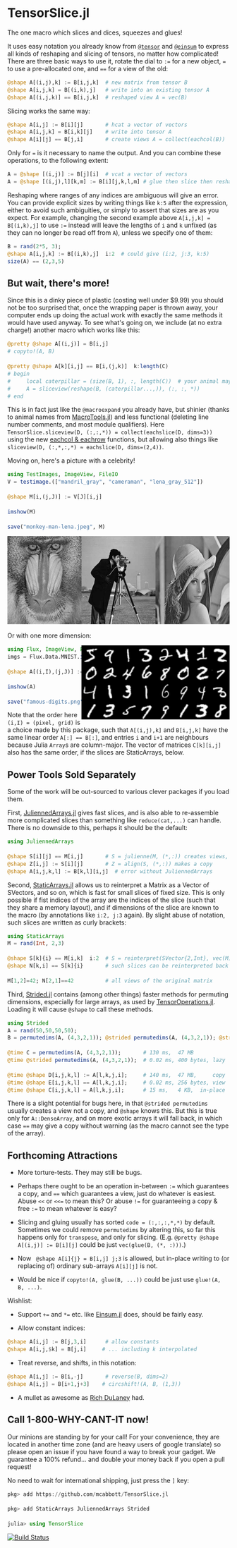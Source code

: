 # TensorSlice.jl

The one macro which slices and dices, squeezes and glues!

It uses easy notation you already know from [`@tensor`](https://github.com/Jutho/TensorOperations.jl)
and [`@einsum`](https://github.com/ahwillia/Einsum.jl) to express all kinds of reshaping and slicing of tensors, no matter how complicated!
There are three basic ways to use it, rotate the dial to `:=` for a new object, `=` to use a pre-allocated one, and `==` for a view of the old:

```julia
@shape A[(i,j),k] := B[i,j,k]  # new matrix from tensor B
@shape A[i,j,k] = B[(i,k),j]   # write into an existing tensor A
@shape A[(i,j,k)] == B[i,j,k]  # reshaped view A = vec(B)
```

Slicing works the same way:

```julia
@shape A[i,j] := B[i][j]       # hcat a vector of vectors
@shape A[i,j,k] = B[i,k][j]    # write into tensor A
@shape A[i][j] == B[j,i]       # create views A = collect(eachcol(B))
```

Only for `=` is it necessary to name the output. And you can combine these operations, to the following extent:

```julia
A = @shape [(i,j)] := B[j][i]  # vcat a vector of vectors
A = @shape [(i,j),l][k,m] := B[i][j,k,l,m] # glue then slice then reshape
```

Reshaping where ranges of any indices are ambiguous will give an error.
You can provide explicit sizes by writing things like `k:5` after the expression, either to avoid such ambiguities,
or simply to assert that sizes are as you expect.
For example, changing the second example above `A[i,j,k] = B[(i,k),j]` to use `:=` instead
will leave the lengths of `i` and `k` unfixed (as they can no longer be read off from `A`),
unless we specify one of them:

```julia
B = rand(2*5, 3);
@shape A[i,j,k] := B[(i,k),j]  i:2  # could give (i:2, j:3, k:5)
size(A) == (2,3,5)
```


## But wait, there's more!
<!--## `@pretty` -->

Since this is a dinky piece of plastic (costing well under $9.99) you should not be too surprised that,
once the wrapping paper is thrown away, your computer ends up doing the actual work with exactly the same methods it would have used anyway.
To see what's going on, we include (at no extra charge!) another macro which works like this:

```julia
@pretty @shape A[(i,j)] = B[i,j]
# copyto!(A, B)

@pretty @shape A[k][i,j] == B[i,(j,k)]  k:length(C)
# begin
#     local caterpillar = (size(B, 1), :, length(C))  # your animal may vary
#     A = sliceview(reshape(B, (caterpillar...,)), (:, :, *))
# end
```

This is in fact just like the `@macroexpand` you already have, but shinier
(thanks to animal names from [MacroTools.jl](https://github.com/MikeInnes/MacroTools.jl))
and less functional (deleting line number comments, and most module qualifiers).
Here `TensorSlice.sliceview(D, (:,:,*)) = collect(eachslice(D, dims=3))`
using the new  [eachcol & eachrow](https://github.com/JuliaLang/julia/blob/master/HISTORY.md#new-library-functions) functions,
but allowing also things like `sliceview(D, (:,*,:,*) ≈ eachslice(D, dims=(2,4))`.

Moving on, here's a picture with a celebrity!

```julia
using TestImages, ImageView, FileIO
V = testimage.(["mandril_gray", "cameraman", "lena_gray_512"])

@shape M[i,(j,J)] := V[J][i,j]

imshow(M)

save("monkey-man-lena.jpeg", M)
```

<p align="center">
<img src="monkey-man-lena.jpeg?raw=true" width="600" height="200" alt="Lena, Человек с кино-аппаратом, Mandrillus sphinx" padding="5">
</p>

Or with one more dimension:

<img src="famous-digits.png?raw=true" width="336" height="168" align="right" alt="MNIST" padding="20">

<!--
# @shape mid[IJ,i,j] := imgs[IJ][i,j] # history!!
# @shape A[(i,I),(j,J)] := mid[(I,J),i,j] J:8
-->

```julia
using Flux, ImageView, FileIO, JuliennedArrays
imgs = Flux.Data.MNIST.images()[1:32] # vector of matrices

@shape A[(i,I),(j,J)] := imgs[(I,J)][i,j] J:8 # eight columns

imshow(A)

save("famous-digits.png", A)
```

Note that the order here `(i,I) = (pixel, grid)` is a choice made by this package,
such that `A[(i,j),k]` and `B[i,j,k]` have the same linear order `A[:] == B[:]`,
and entries `i` and `i+1` are neighbours because Julia `Array`s are column-major.
The vector of matrices `C[k][i,j]` also has the same order, if the slices are StaticArrays, below.

## Power Tools Sold Separately
<!-- ## ¬ Base -->

Some of the work will be out-sourced to various clever packages if you load them.

First, [JuliennedArrays.jl](https://github.com/bramtayl/JuliennedArrays.jl) gives fast slices,
and is also able to re-assemble more complicated slices than something like `reduce(cat,...)` can handle.
There is no downside to this, perhaps it should be the default:

```julia
using JuliennedArrays

@shape S[i][j] == M[i,j]       # S = julienne(M, (*,:)) creates views, S[i] == M[i,:]
@shape Z[i,j] := S[i][j]       # Z = align(S, (*,:)) makes a copy
@shape A[i,j,k,l] := B[k,l][i,j]  # error without JuliennedArrays
```

Second, [StaticArrays.jl](https://github.com/JuliaArrays/StaticArrays.jl) allows us to reinterpret a Matrix as a Vector of SVectors,
and so on, which is fast for small slices of fixed size.
This is only possible if fist indices of the array are the indices of the slice (such that they share a memory layout),
and if dimensions of the slice are known to the macro (by annotations like `i:2, j:3` again).
By slight abuse of notation, such slices are written as curly brackets:

```julia
using StaticArrays
M = rand(Int, 2,3)

@shape S[k]{i} == M[i,k]  i:2  # S = reinterpret(SVector{2,Int}, vec(M)) needs the 2
@shape N[k,i] == S[k]{i}       # such slices can be reinterpreted back again

M[1,2]=42; N[2,1]==42          # all views of the original matrix
```
<!--
The re-gluing doesn't really need to be told the dimensions, but giving them tells `@shape` to try.
Perhaps this should be more explicit... some options:
```julia
@shape N[k,i] == S[k][i]  &    # ! already means check sizes, things like *,-,+,j,s,_ parse fine
@shape N[k,i] == S[k]{i}       # cute to indicate slice size is a type?
@shape S[k]{i} == M[i,k]  i:2  # similarly for slicing
```
-->

Third, [Strided.jl](https://github.com/Jutho/Strided.jl) contains (among other things) faster methods for permuting dimensions,
especially for large arrays, as used by [TensorOperations.jl](https://github.com/Jutho/TensorOperations.jl).
Loading it will cause `@shape` to call these methods.

```julia
using Strided
A = rand(50,50,50,50);
B = permutedims(A, (4,3,2,1)); @strided permutedims(A, (4,3,2,1)); @strided permutedims!(B, A, (4,3,2,1)); # compile

@time C = permutedims(A, (4,3,2,1));       # 130 ms,  47 MB
@time @strided permutedims(A, (4,3,2,1));  # 0.02 ms, 400 bytes, lazy

@time @shape D[i,j,k,l] := A[l,k,j,i];     # 140 ms,  47 MB,     copy
@time @shape E[i,j,k,l] == A[l,k,j,i];     # 0.02 ms, 256 bytes, view
@time @shape C[i,j,k,l] = A[l,k,j,i];      # 15 ms,   4 KB,  in-place
```

There is a slight potential for bugs here, in that `@strided permutedims` usually creates a view not a copy, and `@shape` knows this.
But this is true only for `A::DenseArray`, and on more exotic arrays it will fall back, in which case `==` may give a copy without warning
(as the macro cannot see the type of the array).

<!--
Perhaps there should be notation here too.
Maybe `@shape B[i,j,k,l] := A[l,k,j,i] s` or `@shape B[i,j,k,l] := A[l,k,j,i] &` to opt in?
Maybe `@shape B[i,j,k,l] := A[l,k,j,i] _` to opt out, `_ == Base` sort-of?

For comparison, here are single- and multi-threaded nested loops from [Einsum](https://github.com/ahwillia/Einsum.jl) instead:
BUT these are junk, with `@btime` like 90ms... and above 20μs -> 80ns too...

```julia
@time @einsum B[i,j,k,l] = A[l,k,j,i];     # 1.5 seconds, 290 MB
@time @vielsum B[i,j,k,l] = A[l,k,j,i];    # 0.9 seconds, 231 MB
```
-->

## Forthcoming Attractions
<!-- ## Wishlist -->

* More torture-tests. They may still be bugs.

* Perhaps there ought to be an operation in-between `:=` which guarantees a copy, and `==` which guarantees a view,
  just do whatever is easiest. Abuse `<<` or `<<=` to mean this? Or abuse `!=` for guaranteeing a copy & free `:=` to mean whatever is easy?

* Slicing and gluing usually has sorted `code = (:,:,:,*,*)` by default. Sometimes we could remove `permutedims` by altering this,
  so far this happens only for `transpose`, and only for slicing.
  (E.g. `@pretty @shape A[(i,j)] := B[i][j]` could be just `vec(glue(B, (*, :)))`.)

* Now ` @shape A[i]{j} = B[i,j] j;3` is allowed, but in-place writing to (or replacing of) ordinary sub-arrays `A[i][j]` is not.

* Would be nice if `copyto!(A, glue(B, ...))` could be just use `glue!(A, B, ...)`.

Wishlist:

* Support `+=` and `*=` etc. like [Einsum.jl](https://github.com/ahwillia/Einsum.jl) does, should be fairly easy.

* Allow constant indices:
```julia
@shape A[i,j] := B[j,3,i]      # allow constants
@shape A[i,j,$k] = B[j,i]     # ... including k interpolated
```

* Treat reverse, and shifts, in this notation:
```julia
@shape A[i,j] := B[i,-j]       # reverse(B, dims=2)
@shape A[i,j] = B[i+1,j+3]    # circshift!(A, B, (1,3))
```
<!--<img src="as-seen-on-tv.png?raw=true" width="167" height="130" align="right" alt="As Seen On TV!" padding="20">-->

* A mullet as awesome as [Rich DuLaney](https://www.youtube.com/watch?v=Ohidv69WfNQ) had.


<!-- ## About -->
## Call 1-800-WHY-CANT-IT now!

Our minions are standing by for your call! For your convenience, they are located in another time zone
(and are heavy users of google translate) so please open an issue if you have found a way to break your gadget.
We guarantee a 100% refund... and double your money back if you open a pull request!

No need to wait for international shipping, just press the `]` key:

```julia
pkg> add https://github.com/mcabbott/TensorSlice.jl

pkg> add StaticArrays JuliennedArrays Strided

julia> using TensorSlice
```

[![Build Status](https://travis-ci.org/mcabbott/TensorSlice.jl.svg?branch=master)](https://travis-ci.org/mcabbott/TensorSlice.jl)


<!-- pandoc -s -o README.html  README.md -->

<!--

ANN: TensorSlice.jl

Tens-Or-Slice is a little gadget which aims to make all kinds of slicing, dicing, and squeezing look easy on TV.
For example, this is how you slice a 3-tensor into 3×3 SMatrix pieces
```
@shape B[k]{i,j} == A[i,j,k]  i:3, j:3
```
And this glues them together again, using `reduce(cat,...)` as if they were ordinary matrices,
and then reshapes & transposes to get an N×3 matrix:
```
@shape C[(j,k),i] := B[k][i,j]
```
This macro doesn't really do any of the work, it just calls standard Julia things,
and can be hooked up to StaticArrays, JuliennedArrays, and Strided.

And was largely a holiday project (once the puzzles in advent of code got too long)
to teach myself a little macrology, which suffered some mild scope creep.
But perhaps it will be useful to some people.

-->
